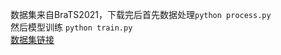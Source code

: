 数据集来自BraTS2021，下载完后首先数据处理```python process.py``` 
<br>
然后模型训练
```python train.py``` <br>
[数据集链接](https://www.kaggle.com/datasets/dschettler8845/brats-2021-task1)
